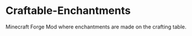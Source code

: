 Craftable-Enchantments
======================

Minecraft Forge Mod where enchantments are made on the crafting table.
